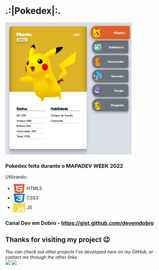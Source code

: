 # .:|Pokedex|:.
<img src="src/images/Captura de tela.png" width="400px">
     
### Pokedex feita durante o MAPADEV WEEK 2022

Utilizando:
<br>
* <img align="center" alt="HTML" height="30" width="40" src="https://raw.githubusercontent.com/devicons/devicon/master/icons/html5/html5-original.svg"> HTML5
* <img align="center" alt="CSS" height="30" width="40" src="https://raw.githubusercontent.com/devicons/devicon/master/icons/css3/css3-original.svg"> CSS3
* <img align="center" alt="Js" height="30" width="40" src="https://raw.githubusercontent.com/devicons/devicon/master/icons/javascript/javascript-plain.svg"> JS

### Canal Dev em Dobro - https://gist.github.com/devemdobro

## Thanks for visiting my project 😉
<i>You can check out other projects I've developed here on my GitHub, or contact me through the other links.</i>
<br>
<a href = "mailto:joaoaccastro@gmail.com"><img src="https://img.shields.io/badge/-Gmail-%23333?style=for-the-badge&logo=gmail&logoColor=white" target="_blank"></a>
<a href="https://www.linkedin.com/in/joao-ac-castro" target="_blank"><img src="https://img.shields.io/badge/-LinkedIn-%230077B5?style=for-the-badge&logo=linkedin&logoColor=white" target="_blank"></a>
